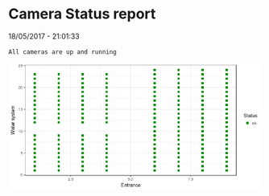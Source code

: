 Camera Status report
================
18/05/2017 - 21:01:33

    All cameras are up and running

![](camreport_files/figure-markdown_github/unnamed-chunk-2-1.png)
